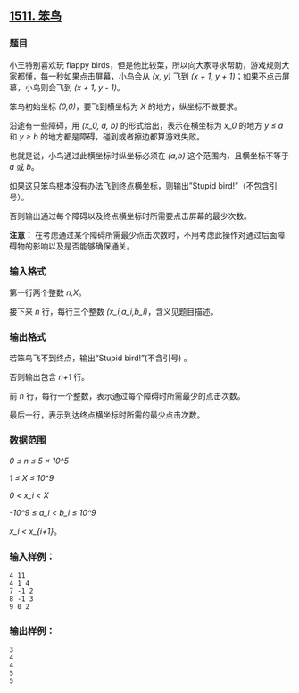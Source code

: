 ## [1511. 笨鸟](https://www.acwing.com/problem/content/1513/)

### 题目

小王特别喜欢玩 flappy birds，但是他比较菜，所以向大家寻求帮助，游戏规则大家都懂，每一秒如果点击屏幕，小鸟会从 *(x, y)* 飞到 *(x + 1, y + 1)*；如果不点击屏幕，小鸟则会飞到 *(x + 1, y - 1)*。

笨鸟初始坐标 *(0,0)*，要飞到横坐标为 *X* 的地方，纵坐标不做要求。

沿途有一些障碍，用 *(x_0, a, b)* 的形式给出，表示在横坐标为 *x_0* 的地方 *y ≤ a* 和 *y ≥ b* 的地方都是障碍，碰到或者擦边都算游戏失败。

也就是说，小鸟通过此横坐标时纵坐标必须在 *(a,b)* 这个范围内，且横坐标不等于 *a* 或 *b*。

如果这只笨鸟根本没有办法飞到终点横坐标，则输出”Stupid bird!”（不包含引号）。

否则输出通过每个障碍以及终点横坐标时所需要点击屏幕的最少次数。

**注意：** 在考虑通过某个障碍所需最少点击次数时，不用考虑此操作对通过后面障碍物的影响以及是否能够确保通关。

### 输入格式

第一行两个整数 *n,X*。

接下来 *n* 行，每行三个整数 *(x_i,a_i,b_i)*，含义见题目描述。

### 输出格式

若笨鸟飞不到终点，输出“Stupid bird!”(不含引号) 。

否则输出包含 *n+1* 行。

前 *n* 行，每行一个整数，表示通过每个障碍时所需最少的点击次数。

最后一行，表示到达终点横坐标时所需的最少点击次数。

### 数据范围

*0 ≤ n ≤ 5 × 10^5*

*1 ≤ X ≤ 10^9*

*0 < x_i < X*

*-10^9 ≤ a_i < b_i ≤ 10^9*

*x_i < x_{i+1}*。

### 输入样例：

```
4 11
4 1 4
7 -1 2
8 -1 3
9 0 2
```

### 输出样例：

```
3
4
4
5
5
```
